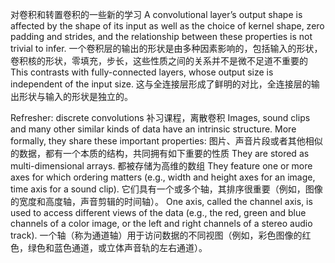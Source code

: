 对卷积和转置卷积的一些新的学习
A convolutional layer’s output shape is affected by the shape of its input as well as the choice of kernel shape, zero padding and strides, and the relationship between these properties is not trivial to infer.
一个卷积层的输出的形状是由多种因素影响的，包括输入的形状，卷积核的形状，零填充，步长，这些性质之间的关系并不是微不足道不重要的
This contrasts with fully-connected layers, whose output size is independent of the input size. 
这与全连接层形成了鲜明的对比，全连接层的输出形状与输入的形状是独立的。

Refresher: discrete convolutions
 补习课程，离散卷积
 Images, sound clips and many other similar kinds of data have an intrinsic structure. More formally, they share these important properties:
 图片、声音片段或者其他相似的数据，都有一个本质的结构，共同拥有如下重要的性质
 They are stored as multi-dimensional arrays.
 都被存储为高维的数组
They feature one or more axes for which ordering matters (e.g., width and height axes for an image, time axis for a sound clip).
它们具有一个或多个轴，其排序很重要（例如，图像的宽度和高度轴，声音剪辑的时间轴）。
One axis, called the channel axis, is used to access different views of the data (e.g., the red, green and blue channels of a color image, or the left and right channels of a stereo audio track).
一个轴（称为通道轴）用于访问数据的不同视图（例如，彩色图像的红色，绿色和蓝色通道，或立体声音轨的左右通道）。


